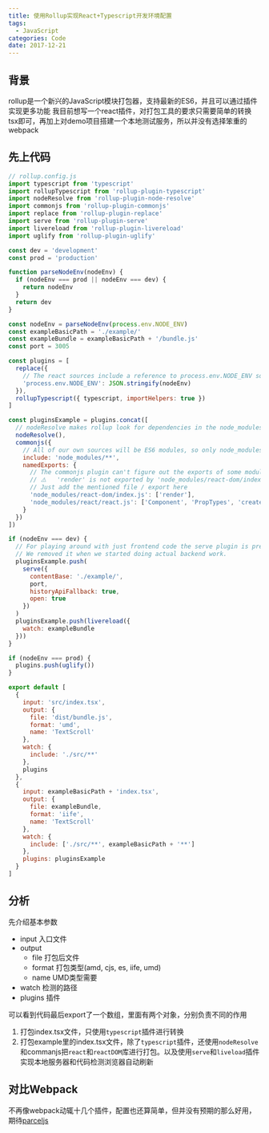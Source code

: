 ```yaml
---
title: 使用Rollup实现React+Typescript开发环境配置
tags:
  - JavaScript
categories: Code
date: 2017-12-21
---
```


## 背景

rollup是一个新兴的JavaScript模块打包器，支持最新的ES6，并且可以通过插件实现更多功能
我目前想写一个react插件，对打包工具的要求只需要简单的转换tsx即可，再加上对demo项目搭建一个本地测试服务，所以并没有选择笨重的webpack

<!--more-->

## 先上代码

```javascript
// rollup.config.js
import typescript from 'typescript'
import rollupTypescript from 'rollup-plugin-typescript'
import nodeResolve from 'rollup-plugin-node-resolve'
import commonjs from 'rollup-plugin-commonjs'
import replace from 'rollup-plugin-replace'
import serve from 'rollup-plugin-serve'
import livereload from 'rollup-plugin-livereload'
import uglify from 'rollup-plugin-uglify'

const dev = 'development'
const prod = 'production'

function parseNodeEnv(nodeEnv) {
  if (nodeEnv === prod || nodeEnv === dev) {
    return nodeEnv
  }
  return dev
}

const nodeEnv = parseNodeEnv(process.env.NODE_ENV)
const exampleBasicPath = './example/'
const exampleBundle = exampleBasicPath + '/bundle.js'
const port = 3005

const plugins = [
  replace({
    // The react sources include a reference to process.env.NODE_ENV so we need to replace it here with the actual value
    'process.env.NODE_ENV': JSON.stringify(nodeEnv)
  }),
  rollupTypescript({ typescript, importHelpers: true })
]

const pluginsExample = plugins.concat([
  // nodeResolve makes rollup look for dependencies in the node_modules directory
  nodeResolve(),
  commonjs({
    // All of our own sources will be ES6 modules, so only node_modules need to be resolved with cjs
    include: 'node_modules/**',
    namedExports: {
      // The commonjs plugin can't figure out the exports of some modules, so if rollup gives warnings like:
      // ⚠️   'render' is not exported by 'node_modules/react-dom/index.js'
      // Just add the mentioned file / export here
      'node_modules/react-dom/index.js': ['render'],
      'node_modules/react/react.js': ['Component', 'PropTypes', 'createElement']
    }
  })
])

if (nodeEnv === dev) {
  // For playing around with just frontend code the serve plugin is pretty nice.
  // We removed it when we started doing actual backend work.
  pluginsExample.push(
    serve({
      contentBase: './example/',
      port,
      historyApiFallback: true,
      open: true
    })
  )
  pluginsExample.push(livereload({
    watch: exampleBundle
  }))
}

if (nodeEnv === prod) {
  plugins.push(uglify())
}

export default [
  {
    input: 'src/index.tsx',
    output: {
      file: 'dist/bundle.js',
      format: 'umd',
      name: 'TextScroll'
    },
    watch: {
      include: './src/**'
    },
    plugins
  },
  {
    input: exampleBasicPath + 'index.tsx',
    output: {
      file: exampleBundle,
      format: 'iife',
      name: 'TextScroll'
    },
    watch: {
      include: ['./src/**', exampleBasicPath + '**']
    },
    plugins: pluginsExample
  }
]

```

## 分析

先介绍基本参数
+ input 入口文件
+ output
	- file 打包后文件
	- format 打包类型(amd, cjs, es, iife, umd)
	- name UMD类型需要
+ watch 检测的路径
+ plugins 插件

可以看到代码最后export了一个数组，里面有两个对象，分别负责不同的作用
1. 打包index.tsx文件，只使用`typescript`插件进行转换
2. 打包example里的index.tsx文件，除了`typescript`插件，还使用`nodeResolve`和commanjs把`react`和`reactDOM`库进行打包。以及使用`serve`和`liveload`插件实现本地服务器和代码检测浏览器自动刷新

## 对比Webpack

不再像webpack动辄十几个插件，配置也还算简单，但并没有预期的那么好用，期待[parceljs](https://parceljs.org/)


